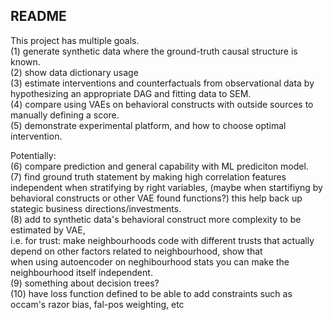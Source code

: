 ## README

This project has multiple goals.  
(1) generate synthetic data where the ground-truth causal structure is known.  
(2) show data dictionary usage  
(3) estimate interventions and counterfactuals from observational data by hypothesizing an appropriate DAG and fitting data to SEM.  
(4) compare using VAEs on behavioral constructs with outside sources to manually defining a score.  
(5) demonstrate experimental platform, and how to choose optimal intervention.  

Potentially:  
(6) compare prediction and general capability with ML prediciton model.  
(7) find ground truth statement by making high correlation features independent when stratifying by right variables, (maybe when startifiyng by behavioral constructs or other VAE found functions?) this help back up stategic business directions/investments.  
(8) add to synthetic data's behavioral construct more complexity to be estimated by VAE,  
    i.e. for trust: make neighbourhoods code with different trusts that actually depend on other factors related to neighbourhood, show that  
    when using autoencoder on neghibourhood stats you can make the neighbourhood itself independent.  
(9) something about decision trees?  
(10) have loss function defined to be able to add constraints such as occam's razor bias, fal-pos weighting, etc   
